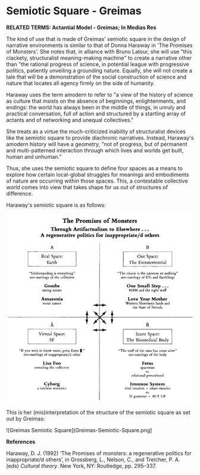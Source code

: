 # Semiotic Square - Greimas

**RELATED TERMS: Actantial Model - Greimas; In Medias Res**

The kind of use that is made of Greimas' semiotic square in the design of narrative environments is similar to that of Donna Haraway in 'The Promises of Monsters'. She notes that, in alliance with Bruno Latour, she will use "this clackety, structuralist meaning-making machine" to create a narrative other than "the rational progress of science, in potential league with progressive politics, patiently unveiling a grounding nature. Equally, she will not create a tale that will be a demonstration of the social construction of science and nature that locates all agency firmly on the side of humanity.

Haraway uses the term amodern to refer to "a view of the history of science as culture that insists on the absence of beginnings, enlightenments, and endings: the world has always been in the middle of things, in unruly and practical conversation, full of action and structured by a startling array of actants and of networking and unequal collectives."

She treats as a virtue the much-criticized inability of structuralist devices like the semiotic square to provide diachronic narratives. Instead, Haraway's amodern history will have a geometry, "not of progress, but of permanent and multi-patterned interaction through which lives and worlds get built, human and unhuman."

Thus, she uses the semiotic square to define four spaces as a means to explore how certain local-global struggles for meanings and embodiments of nature are occurring within those spaces. This, a contestable collective world comes into view that takes shape for us out of structures of difference.

Haraway's semiotic square is as follows:

![Haraway Semiotic Square](Haraway-Semiotic-Square.png)

This is her (mis)interpretation of the structure of the semiotic square as set out by Greimas:

![Greimas Semiotic Square](Greimas-Semiotic-Square.png]

**References**

Haraway, D. J. (1992) ‘The Promises of monsters: a regenerative politics for inappropriate/d others’, in Grossberg, L., Nelson, C., and Treicher, P. A. (eds) _Cultural theory_. New York, NY: Routledge, pp. 295–337. 

